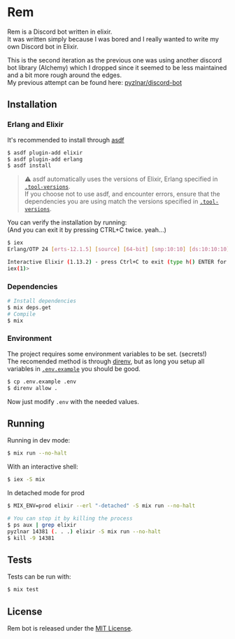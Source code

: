 # Rem

Rem is a Discord bot written in elixir. \
It was written simply because I was bored and I really wanted to write my own Discord bot in Elixir.

This is the second iteration as the previous one was using another discord bot library (Alchemy)
which I dropped since it seemed to be less maintained and a bit more rough around the edges. \
My previous attempt can be found here: [pyzlnar/discord-bot](https://github.com/pyzlnar/discord-bot)

## Installation

### Erlang and Elixir

It's recommended to install through [asdf](https://github.com/asdf-vm/asdf)

```bash
$ asdf plugin-add elixir
$ asdf plugin-add erlang
$ asdf install
```

> :warning: asdf automatically uses the versions of Elixir, Erlang specified in
> [`.tool-versions`](.tool-versions). \
> If you choose not to use asdf, and encounter errors, ensure that the dependencies you are using
> match the versions specified in [`.tool-versions`](.tool-versions).

You can verify the installation by running: \
(And you can exit it by pressing CTRL+C twice. yeah...)

```bash
$ iex
Erlang/OTP 24 [erts-12.1.5] [source] [64-bit] [smp:10:10] [ds:10:10:10] [async-threads:1]

Interactive Elixir (1.13.2) - press Ctrl+C to exit (type h() ENTER for help)
iex(1)>
```

### Dependencies

```bash
# Install dependencies
$ mix deps.get
# Compile
$ mix
```

### Environment

The project requires some environment variables to be set. (secrets!) \
The recomended method is through [direnv](https://github.com/direnv/direnv), but as long you setup
all variables in [`.env.example`](.env.example) you should be good.

```bash
$ cp .env.example .env
$ direnv allow .
```
Now just modify `.env` with the needed values.

## Running

Running in dev mode:

```bash
$ mix run --no-halt
```

With an interactive shell:

```bash
$ iex -S mix
```

In detached mode for prod

```bash
$ MIX_ENV=prod elixir --erl "-detached" -S mix run --no-halt

# You can stop it by killing the process
$ ps aux | grep elixir
pyzlnar 14381 (. . .) elixir -S mix run --no-halt
$ kill -9 14381
```

## Tests

Tests can be run with:

```bash
$ mix test
```

## License

Rem bot is released under the [MIT License](https://opensource.org/licenses/MIT).
